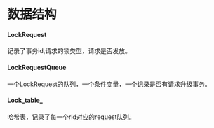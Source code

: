 # 数据结构

#### LockRequest

记录了事务id,请求的锁类型，请求是否发放。

#### LockRequestQueue

一个LockRequest的队列，一个条件变量，一个记录是否有请求升级事务。

#### Lock\_table\_

哈希表，记录了每一个rid对应的request队列。

